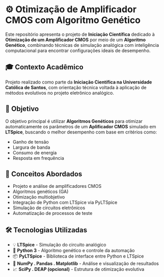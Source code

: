 # ⚙️ Otimização de Amplificador CMOS com Algoritmo Genético

Este repositório apresenta o projeto de **Iniciação Científica** dedicado à **Otimização de um Amplificador CMOS** por meio de um **Algoritmo Genético**, combinando técnicas de simulação analógica com inteligência computacional para encontrar configurações ideais de desempenho.

## 🎓 Contexto Acadêmico

Projeto realizado como parte da **Iniciação Científica na Universidade Católica de Santos**, com orientação técnica voltada à aplicação de métodos evolutivos no projeto eletrônico analógico.

## 🎯 Objetivo

O objetivo principal é utilizar **Algoritmos Genéticos** para otimizar automaticamente os parâmetros de um **Aplificador CMOS** simulado em **LTSpice**, buscando o melhor desempenho com base em critérios como:

- Ganho de tensão
- Largura de banda
- Consumo de energia
- Resposta em frequência

## 🧠 Conceitos Abordados

- Projeto e análise de amplificadores CMOS
- Algoritmos genéticos (GA)
- Otimização multiobjetivo
- Integração de Python com LTSpice via PyLTSpice
- Simulação de circuitos eletrônicos
- Automatização de processos de teste

## 🛠️ Tecnologias Utilizadas

- 💡 **LTSpice** - Simulação do circuito analógico
- 🧬 **Python 3** - Algoritmo genético e controle da automação
- 📦 **PyLTSpice** - Biblioteca de interface entre Python e LTSpice
- 🧮 **NumPy . Pandas . Matplotlib** - Análise e visualização de resultados
- 📈 **SciPy . DEAP (opcional)** - Estrutura de otimização evolutiva

